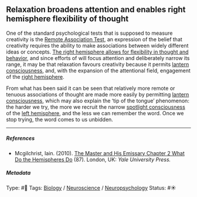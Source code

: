 ## Relaxation broadens attention and enables right hemisphere flexibility of thought

One of the standard psychological tests that is supposed to measure creativity is the [Remote Association Test](), an expression of the belief that creativity requires the ability to make associations between widely different ideas or concepts. [The right hemisphere allows for flexibility in thought and behavior](The%20right%20hemisphere%20allows%20for%20flexibility%20in%20thought%20and%20behavior.md), and since efforts of will focus attention and deliberately narrow its range, it may be that relaxation favours creativity because it permits [lantern consciousness](Lantern%20consciousness.md), and, with the expansion of the attentional field, engagement of the [right hemisphere](Right%20hemisphere.md).

From what has been said it can be seen that relatively more remote or tenuous associations of thought are made more easily by permitting [lantern consciousness](Lantern%20consciousness.md), which may also explain the ‘tip of the tongue’ phenomenon: the harder we try, the more we recruit the narrow [spotlight consciousness](Spotlight%20consciousness.md) of the [left hemisphere](Left%20hemisphere.md), and the less we can remember the word. Once we stop trying, the word comes to us unbidden.

---

##### References

* Mcgilchrist, Iain. (2010). [The Master and His Emissary Chapter 2 What Do the Hemispheres Do](The%20Master%20and%20His%20Emissary%20Chapter%202%20What%20Do%20the%20Hemispheres%20Do.md) (87). London, UK: *Yale University Press.*

##### Metadata

Type: #🔴 
Tags: [Biology]() / [Neuroscience](Neuroscience.md) / [Neuropsychology](Neuropsychology.md)
Status: #☀️ 
